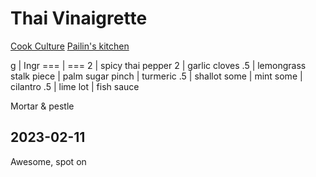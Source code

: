 # Thai Vinaigrette

[Cook Culture](https://www.youtube.com/watch?v=aIt5rM6Dtpg)
[Pailin's kitchen](https://www.youtube.com/watch?v=H-B3t8CwN4A)


g | Ingr
=== | ===
2 | spicy thai pepper
2 | garlic cloves
.5 | lemongrass stalk
piece | palm sugar
pinch | turmeric
.5 | shallot
some | mint
some | cilantro
.5 | lime
lot | fish sauce

Mortar & pestle

## 2023-02-11
Awesome, spot on
